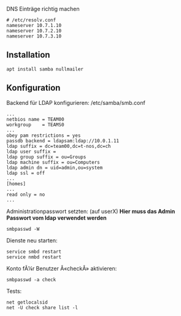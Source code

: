 DNS Einträge richtig machen
```
# /etc/resolv.conf
nameserver 10.7.1.10
nameserver 10.7.2.10
nameserver 10.7.3.10
```

Installation
------------

	apt install samba nullmailer

Konfiguration
-------------

Backend für LDAP konfigurieren: /etc/samba/smb.conf

	...
	netbios name = TEAM00
	workgroup    = TEAMS0
	...
	obey pam restrictions = yes
	passdb backend = ldapsam:ldap://10.0.1.11
	ldap suffix = dc=team00,dc=t-nos,dc=ch
	ldap user suffix =
	ldap group suffix = ou=Groups
	ldap machine suffix = ou=Computers
	ldap admin dn = uid=admin,ou=system
	ldap ssl = off
	...
	[homes]
	...
	read only = no
	...

Administrationpasswort setzten: (auf userX)
**Hier muss das Admin Passwort vom ldap verwendet werden**

	smbpasswd -W

Dienste neu starten:

	service smbd restart
	service nmbd restart

Konto fÃ¼r Benutzer Â«checkÂ» aktivieren:

	smbpasswd -a check

Tests:

	net getlocalsid
	net -U check share list -l